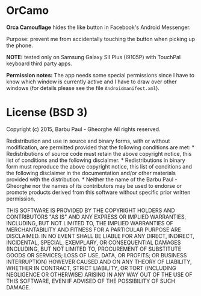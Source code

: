 OrCamo
======
**Orca Camouflage** hides the like button in Facebook's Android Messenger.

Purpose: prevent me from accidentally touching the button when picking up the phone.

**NOTE:** tested only on Samsung Galaxy SII Plus (I9105P) with TouchPal keyboard third party apps.

**Permission notes:**
The app needs some special permissions since I have to know which window is currently active and I have to draw over other windows (for details please see the file `Androidmanifest.xml`).

License (BSD 3)
===============

Copyright (c) 2015, Barbu Paul - Gheorghe
All rights reserved.

Redistribution and use in source and binary forms, with or without
modification, are permitted provided that the following conditions are met:
    * Redistributions of source code must retain the above copyright
      notice, this list of conditions and the following disclaimer.
    * Redistributions in binary form must reproduce the above copyright
      notice, this list of conditions and the following disclaimer in the
      documentation and/or other materials provided with the distribution.
    * Neither the name of the Barbu Paul - Gheorghe nor the
      names of its contributors may be used to endorse or promote products
      derived from this software without specific prior written permission.

THIS SOFTWARE IS PROVIDED BY THE COPYRIGHT HOLDERS AND CONTRIBUTORS "AS IS" AND
ANY EXPRESS OR IMPLIED WARRANTIES, INCLUDING, BUT NOT LIMITED TO, THE IMPLIED
WARRANTIES OF MERCHANTABILITY AND FITNESS FOR A PARTICULAR PURPOSE ARE
DISCLAIMED. IN NO EVENT SHALL <COPYRIGHT HOLDER> BE LIABLE FOR ANY
DIRECT, INDIRECT, INCIDENTAL, SPECIAL, EXEMPLARY, OR CONSEQUENTIAL DAMAGES
(INCLUDING, BUT NOT LIMITED TO, PROCUREMENT OF SUBSTITUTE GOODS OR SERVICES;
LOSS OF USE, DATA, OR PROFITS; OR BUSINESS INTERRUPTION) HOWEVER CAUSED AND
ON ANY THEORY OF LIABILITY, WHETHER IN CONTRACT, STRICT LIABILITY, OR TORT
(INCLUDING NEGLIGENCE OR OTHERWISE) ARISING IN ANY WAY OUT OF THE USE OF THIS
SOFTWARE, EVEN IF ADVISED OF THE POSSIBILITY OF SUCH DAMAGE.
